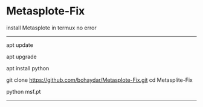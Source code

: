 # Metasplote-Fix
install Metasplote in termux no error
________________________________
apt update

apt upgrade 

apt install python 

git clone https://github.com/bohaydar/Metasplote-Fix.git
cd Metasplite-Fix

python msf.pt
_________________________________
